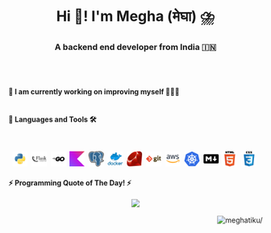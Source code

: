 
<h1 align="center">Hi 👋! I'm Megha (मेघा)  ⛈️ </h1>
<h3 align="center">A backend end developer from India 🇮🇳</h3>
<br><br>
 <h4> 🔭 I am currently working on improving myself 👩🏻‍💻 <br><br> </h3>
  
  
<!-- <p align="center">
<img height="180em" src="https://github-readme-streak-stats.herokuapp.com?user=meghatiku&stroke=170404&fire=70A172&ring=DD502AE9&currStreakLabel=1C396E&border=black" />
</p>  -->
  
#### 🌱 Languages and Tools 🛠

<!-- ![Python](https://img.shields.io/badge/-Python-white?style=flat-square&logo=python&border=true)&nbsp;
![Flask](https://img.shields.io/badge/-Flask-grey?style=flat-square&logo=flask)&nbsp;
![Shell](https://img.shields.io/badge/Shell-white?style=flat-square&logo=gnu-bash)&nbsp;
![Kotlin](https://img.shields.io/badge/-Kotlin-white?style=flat-square&logo=kotlin)&nbsp;
![Golang](https://img.shields.io/badge/-Go-white?style=flat-square&logo=go)&nbsp;
![Markdown](https://img.shields.io/badge/-Markdown-black?style=flat-square&logo=markdown)&nbsp;

![Docker](https://img.shields.io/badge/-Docker-white?style=flat-square&logo=docker)
![Git](https://img.shields.io/badge/-Git-white?style=flat-square&logo=git)&nbsp;
![GitHub](https://img.shields.io/badge/-GitHub-grey?style=flat-square&logo=github)&nbsp;
![PostgreSQL](https://img.shields.io/badge/-PostgreSQL-white?style=flat-square&logo=postgresql)&nbsp;

![Visual Studio Code](https://img.shields.io/badge/-Visual%20Studio%20Code-white?style=flat-square&logo=visual-studio-code&logoColor=007ACC)&nbsp;
![IntelliJ](https://img.shields.io/badge/-IntelliJ-lightgrey?style=flat-square&logo=jetbrains)&nbsp;
![Postman](https://img.shields.io/badge/-Postman-white?style=flat-square&logo=postman)&nbsp;
![Ruby](https://img.shields.io/badge/-Ruby-red?style=flat-square&logo=ruby)&nbsp; -->
 
 &nbsp;&nbsp;&nbsp;&nbsp;&nbsp;&nbsp;
   <p align="center">
   <img height="30" src="https://raw.githubusercontent.com/github/explore/80688e429a7d4ef2fca1e82350fe8e3517d3494d/topics/python/python.png">&nbsp;
   <img height="30" src="https://raw.githubusercontent.com/github/explore/80688e429a7d4ef2fca1e82350fe8e3517d3494d/topics/flask/flask.png">&nbsp;
   <img height="30" src="https://raw.githubusercontent.com/github/explore/80688e429a7d4ef2fca1e82350fe8e3517d3494d/topics/go/go.png">&nbsp;
   <img height="30" src="https://raw.githubusercontent.com/github/explore/80688e429a7d4ef2fca1e82350fe8e3517d3494d/topics/kotlin/kotlin.png">&nbsp;
   <img height="30" src="https://raw.githubusercontent.com/github/explore/80688e429a7d4ef2fca1e82350fe8e3517d3494d/topics/postgresql/postgresql.png">&nbsp;
   <img height="30" src="https://raw.githubusercontent.com/github/explore/80688e429a7d4ef2fca1e82350fe8e3517d3494d/topics/docker/docker.png">&nbsp;
   <img height="30" src="https://raw.githubusercontent.com/github/explore/5c058a388828bb5fde0bcafd4bc867b5bb3f26f3/topics/ruby/ruby.png">&nbsp;
   <img height="30" src="https://raw.githubusercontent.com/github/explore/80688e429a7d4ef2fca1e82350fe8e3517d3494d/topics/git/git.png">&nbsp;
   <img height="30" src="https://raw.githubusercontent.com/github/explore/80688e429a7d4ef2fca1e82350fe8e3517d3494d/topics/aws/aws.png">&nbsp;
   <img height="30" src="https://raw.githubusercontent.com/github/explore/80688e429a7d4ef2fca1e82350fe8e3517d3494d/topics/kubernetes/kubernetes.png">&nbsp;
   <img height="30" src="https://raw.githubusercontent.com/github/explore/80688e429a7d4ef2fca1e82350fe8e3517d3494d/topics/markdown/markdown.png">&nbsp;
   <img height="30" src="https://raw.githubusercontent.com/github/explore/80688e429a7d4ef2fca1e82350fe8e3517d3494d/topics/html/html.png">&nbsp;
   <img height="30" src="https://raw.githubusercontent.com/github/explore/80688e429a7d4ef2fca1e82350fe8e3517d3494d/topics/css/css.png">&nbsp;
   
</p>
<!-- ### _⚡ Nothing Worth Having Comes Easy! ⚡_ -->

<!-- ![trophy](https://github-profile-trophy.vercel.app/?username=meghatiku&title=Commit&theme=onedark) -->
 #### ⚡ Programming Quote of The Day! ⚡

<p align="center">
  <img src="https://quotes-github-readme.vercel.app/api?"/>
  <br>

</p> 

<p align="right"> <img src=https://komarev.com/ghpvc/?username=meghatiku alt=meghatiku/> </p>


<!--[Github stats](https://github-readme-stats.vercel.app/api/?username=meghatiku&show_icons=true&title_color=fff&icon_color=79ff97&text_color=9f9f9f&bg_color=151515&count_private=true&include_all_commits=true&hide=issues,stars&hide_title=true)-->
